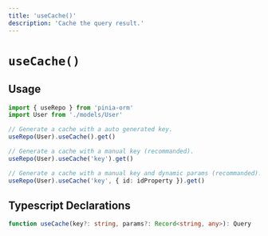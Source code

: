 ```yaml
---
title: 'useCache()'
description: 'Cache the query result.'
---
```


# `useCache()`

## Usage

````ts
import { useRepo } from 'pinia-orm'
import User from './models/User'

// Generate a cache with a auto generated key.
useRepo(User).useCache().get()

// Generate a cache with a manual key (recommanded).
useRepo(User).useCache('key').get()

// Generate a cache with a manual key and dynamic params (recommanded).
useRepo(User).useCache('key', { id: idProperty }).get()
````

## Typescript Declarations

````ts
function useCache(key?: string, params?: Record<string, any>): Query
````

